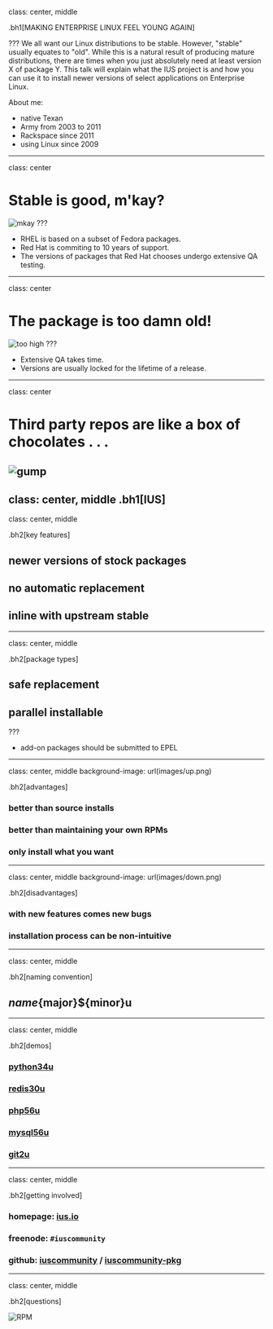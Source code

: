class: center, middle

.bh1[MAKING ENTERPRISE LINUX FEEL YOUNG AGAIN]

???
We all want our Linux distributions to be stable.  However, "stable" usually equates to "old".  While this is a natural result of producing mature distributions, there are times when you just absolutely need at least version X of package Y.  This talk will explain what the IUS project is and how you can use it to install newer versions of select applications on Enterprise Linux.

About me:
- native Texan
- Army from 2003 to 2011
- Rackspace since 2011
- using Linux since 2009
---
class: center
# Stable is good, m'kay?
![mkay](images/mkay.png)
???
- RHEL is based on a subset of Fedora packages.
- Red Hat is commiting to 10 years of support.
- The versions of packages that Red Hat chooses undergo extensive QA testing.
---
class: center
# The package is too damn old!
![too high](images/too-high.jpg)
???
- Extensive QA takes time.
- Versions are usually locked for the lifetime of a release.
---
class: center
# Third party repos are like a box of chocolates . . .
![gump](images/gump.png)
---
class: center, middle
.bh1[IUS]
---
class: center, middle

.bh2[key features]

## newer versions of stock packages
## no automatic replacement
## inline with upstream stable
---
class: center, middle

.bh2[package types]

## safe replacement
## parallel installable
???
- add-on packages should be submitted to EPEL
---
class: center, middle
background-image: url(images/up.png)

.bh2[advantages]

### better than source installs
### better than maintaining your own RPMs
### only install what you want
---
class: center, middle
background-image: url(images/down.png)

.bh2[disadvantages]

### with new features comes new bugs
### installation process can be non-intuitive
---
class: center, middle

.bh2[naming convention]

## ${name}${major}${minor}u
---
class: center, middle

.bh2[demos]

### [python34u](https://asciinema.org/a/24505)
### [redis30u](https://asciinema.org/a/24585)
### [php56u](https://asciinema.org/a/24503)
### [mysql56u](https://asciinema.org/a/24507)
### [git2u](https://asciinema.org/a/24559)
---
class: center, middle

.bh2[getting involved]

### homepage: [ius.io](https://ius.io)
### freenode: `#iuscommunity`
### github: [iuscommunity](https://github.com/iuscommunity) / [iuscommunity-pkg](https://github.com/iuscommunity-pkg)
---
class: center, middle

.bh2[questions]

![RPM](images/rpm.png)
<!--
<img src='images/redhat.svg' alt='Red Hat' height='50'>
<img src='images/centos.svg' alt='CentOS' height='50'>
<img src='images/rpm.svg' alt='RPM' height='50'>
![Red Hat](images/redhat.svg)
![CentOS](images/centos.svg)
-->
